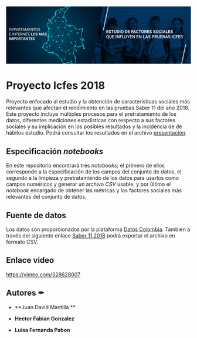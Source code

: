 ![alt text](img/banner_.jpg)

# Proyecto Icfes 2018 
Proyecto enfocado al estudio y la obtención de características sociales más relevantes que afectan el rendimiento en las pruebas Saber 11 del año 2018. Este proyecto incluye múltiples procesos para el pretratamiento de los datos, diferentes mediciones estadísticas con respecto a sus factores sociales y su implicación en los posibles resultados y la incidencia de de hábitos estudio. Podrá consultar los resultados en el archivo [presentación](EXPO-IA.4.pdf). 

## Especificación _notebooks_
En este repositorio encontrará tres _notebooks_; el primero de ellos corresponde a la especificación de los campos del conjunto de datos, el segundo a la limpieza y pretratamiendo de los datos para usarlos como campos numéricos y generar un archivo _CSV_ usable, y por último el _notebook_ encargado de obtener las métricas y los factores sociales más relevantes del conjunto de datos.

## Fuente de datos
Los datos son proporcionados por la plataforma [Datos Colombia](https://www.datos.gov.co/). Tambien a través del siguiente enlace [Saber 11 2018](https://www.datos.gov.co/Educaci-n/Saber-11-2018-2/m2nt-jw2h) podrá exportar el archivo en formato CSV. 

## Enlace video

https://vimeo.com/328628007

## Autores ✒
* **Juan David Mantilla **

* **Hector Fabian Gonzalez**

* **Luisa Fernanda Pabon**
